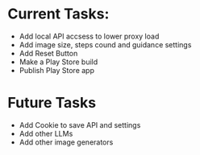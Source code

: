 # Current Tasks:
* Add local API accsess to lower proxy load
* Add image size, steps cound and guidance settings
* Add Reset Button
* Make a Play Store build
* Publish Play Store app


# Future Tasks
* Add Cookie to save API and settings
* Add other LLMs
* Add other image generators